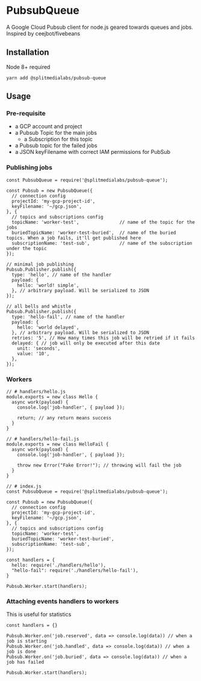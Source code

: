 # PubsubQueue

A Google Cloud Pubsub client for node.js geared towards queues and jobs. Inspired by ceejbot/fivebeans

## Installation

Node 8+ required

```
yarn add @splitmedialabs/pubsub-queue
```

## Usage

### Pre-requisite

- a GCP account and project
- a Pubsub Topic for the main jobs
  - a Subscription for this topic
- a Pubsub topic for the failed jobs
- a JSON keyFilename with correct IAM permissions for PubSub

### Publishing jobs

```lang=js
const PubsubQueue = require('@splitmedialabs/pubsub-queue');

const Pubsub = new PubsubQueue({
  // connection config
  projectId: 'my-gcp-project-id',
  keyFilename: '~/gcp.json',
}, {
  // topics and subscriptions config
  topicName: 'worker-test',               // name of the topic for the jobs
  buriedTopicName: 'worker-test-buried',  // name of the buried topics. When a job fails, it'll get published here
  subscriptionName: 'test-sub',           // name of the subscription under the topic
});

// minimal job publishing
Pubsub.Publisher.publish({
  type: 'hello', // name of the handler
  payload: {
    hello: 'world! simple',
  }, // arbitrary payload. Will be serialized to JSON
});

// all bells and whistle
Pubsub.Publisher.publish({
  type: 'hello-fail', // name of the handler
  payload: {
    hello: 'world delayed',
  }, // arbitrary payload. Will be serialized to JSON
  retries: '5', // How many times this job will be retried if it fails
  delayed: { // job will only be executed after this date
    unit: 'seconds',
    value: '10',
  },
});

```

### Workers

```lang=js
// # handlers/hello.js
module.exports = new class Hello {
  async work(payload) {
    console.log('job-handler', { payload });

    return; // any return means success
  }
}

// # handlers/hello-fail.js
module.exports = new class HelloFail {
  async work(payload) {
    console.log('job-handler', { payload });

    throw new Error("Fake Error!"); // throwing will fail the job
  }
}

// # index.js
const PubsubQueue = require('@splitmedialabs/pubsub-queue');

const Pubsub = new PubsubQueue({
  // connection config
  projectId: 'my-gcp-project-id',
  keyFilename: '~/gcp.json',
}, {
  // topics and subscriptions config
  topicName: 'worker-test',
  buriedTopicName: 'worker-test-buried',
  subscriptionName: 'test-sub',
});

const handlers = {
  hello: require('./handlers/hello'),
  "hello-fail": require('./handlers/hello-fail'),
}

Pubsub.Worker.start(handlers);

```

### Attaching events handlers to workers

This is useful for statistics

```lang=js
const handlers = {}

Pubsub.Worker.on('job.reserved', data => console.log(data)) // when a job is starting
Pubsub.Worker.on('job.handled', data => console.log(data)) // when a job is done
Pubsub.Worker.on('job.buried', data => console.log(data)) // when a job has failed

Pubsub.Worker.start(handlers);
```
